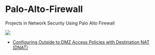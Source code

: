 # Palo-Alto-Firewall
Projects in Network Security Using Palo Alto Firewall

<img src="#">

<ul>
    <li> <a href="https://eunishap.medium.com/configuring-a-dmz-zone-and-policy-using-palo-alto-firewall-166a03ffe1e2?source=friends_link&sk=230b089631f196064742db654daf9703"> Configuring Outside to DMZ Access Policies with Destination NAT (DNAT)</a> </li>


</ul>
